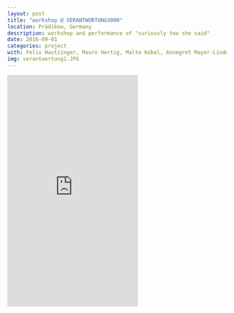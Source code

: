 ```yaml
---
layout: post
title: "workshop @ VERANTWORTUNG3000"
location: Prädikow, Germany
description: workshop and performance of "curiously tea she said"
date: 2016-09-01
categories: project
with: Felix Hautzinger, Mauro Hertig, Malte Kobel, Annegret Mayer-Lindenberg, David Meier and Yulan Yu
img: verantwortung1.JPG
---
```


<iframe src="https://player.vimeo.com/video/196458352?byline=0&portrait=0" width="300" height="533" frameborder="0" webkitallowfullscreen mozallowfullscreen allowfullscreen></iframe>